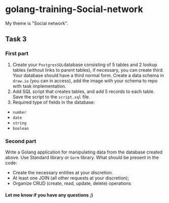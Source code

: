# golang-training-Social-network
My theme is "Social network". 

## Task 3

### First part
1. Create your `PostgresSQL`database consisting of 5 tables and 2 lookup tables (without links to parent tables), if necessary, you can create third. Your database should have a third normal form.
Create a data schema in `draw.io` (you can in access), add the image with your schema to repo with task implementation.
2. Add SQL script that creates tables, and add 5 records to each table. Save the script to the `script.sql` file.
3. Required type of fields in the database:
- `number`
- `date`
- `string`
- `boolean`

### Second part
Write a Golang application for manipulating data from the database created above. Use Standard library or `Gorm` library.
What should be present in the code:
 - Create the necessary entities at your discretion. 
 - At least one JOIN (all other requests at your discretion);
 - Organize CRUD (create, read, update, delete) operations

#### Let me know if you have any questions ;)
